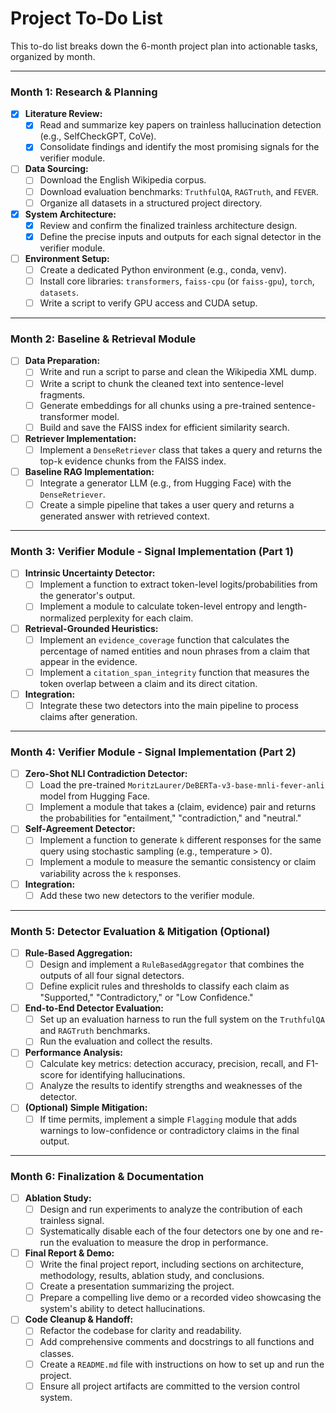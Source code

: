 # Project To-Do List

This to-do list breaks down the 6-month project plan into actionable tasks, organized by month.

---

### **Month 1: Research & Planning**

-   [X] **Literature Review:**
    -   [X] Read and summarize key papers on trainless hallucination detection (e.g., SelfCheckGPT, CoVe).
    -   [X] Consolidate findings and identify the most promising signals for the verifier module.
-   [ ] **Data Sourcing:**
    -   [ ] Download the English Wikipedia corpus.
    -   [ ] Download evaluation benchmarks: `TruthfulQA`, `RAGTruth`, and `FEVER`.
    -   [ ] Organize all datasets in a structured project directory.
-   [X] **System Architecture:**
    -   [X] Review and confirm the finalized trainless architecture design.
    -   [X] Define the precise inputs and outputs for each signal detector in the verifier module.
-   [ ] **Environment Setup:**
    -   [ ] Create a dedicated Python environment (e.g., conda, venv).
    -   [ ] Install core libraries: `transformers`, `faiss-cpu` (or `faiss-gpu`), `torch`, `datasets`.
    -   [ ] Write a script to verify GPU access and CUDA setup.

---

### **Month 2: Baseline & Retrieval Module**

-   [ ] **Data Preparation:**
    -   [ ] Write and run a script to parse and clean the Wikipedia XML dump.
    -   [ ] Write a script to chunk the cleaned text into sentence-level fragments.
    -   [ ] Generate embeddings for all chunks using a pre-trained sentence-transformer model.
    -   [ ] Build and save the FAISS index for efficient similarity search.
-   [ ] **Retriever Implementation:**
    -   [ ] Implement a `DenseRetriever` class that takes a query and returns the top-k evidence chunks from the FAISS index.
-   [ ] **Baseline RAG Implementation:**
    -   [ ] Integrate a generator LLM (e.g., from Hugging Face) with the `DenseRetriever`.
    -   [ ] Create a simple pipeline that takes a user query and returns a generated answer with retrieved context.

---

### **Month 3: Verifier Module - Signal Implementation (Part 1)**

-   [ ] **Intrinsic Uncertainty Detector:**
    -   [ ] Implement a function to extract token-level logits/probabilities from the generator's output.
    -   [ ] Implement a module to calculate token-level entropy and length-normalized perplexity for each claim.
-   [ ] **Retrieval-Grounded Heuristics:**
    -   [ ] Implement an `evidence_coverage` function that calculates the percentage of named entities and noun phrases from a claim that appear in the evidence.
    -   [ ] Implement a `citation_span_integrity` function that measures the token overlap between a claim and its direct citation.
-   [ ] **Integration:**
    -   [ ] Integrate these two detectors into the main pipeline to process claims after generation.

---

### **Month 4: Verifier Module - Signal Implementation (Part 2)**

-   [ ] **Zero-Shot NLI Contradiction Detector:**
    -   [ ] Load the pre-trained `MoritzLaurer/DeBERTa-v3-base-mnli-fever-anli` model from Hugging Face.
    -   [ ] Implement a module that takes a (claim, evidence) pair and returns the probabilities for "entailment," "contradiction," and "neutral."
-   [ ] **Self-Agreement Detector:**
    -   [ ] Implement a function to generate `k` different responses for the same query using stochastic sampling (e.g., temperature > 0).
    -   [ ] Implement a module to measure the semantic consistency or claim variability across the `k` responses.
-   [ ] **Integration:**
    -   [ ] Add these two new detectors to the verifier module.

---

### **Month 5: Detector Evaluation & Mitigation (Optional)**

-   [ ] **Rule-Based Aggregation:**
    -   [ ] Design and implement a `RuleBasedAggregator` that combines the outputs of all four signal detectors.
    -   [ ] Define explicit rules and thresholds to classify each claim as "Supported," "Contradictory," or "Low Confidence."
-   [ ] **End-to-End Detector Evaluation:**
    -   [ ] Set up an evaluation harness to run the full system on the `TruthfulQA` and `RAGTruth` benchmarks.
    -   [ ] Run the evaluation and collect the results.
-   [ ] **Performance Analysis:**
    -   [ ] Calculate key metrics: detection accuracy, precision, recall, and F1-score for identifying hallucinations.
    -   [ ] Analyze the results to identify strengths and weaknesses of the detector.
-   [ ] **(Optional) Simple Mitigation:**
    -   [ ] If time permits, implement a simple `Flagging` module that adds warnings to low-confidence or contradictory claims in the final output.

---

### **Month 6: Finalization & Documentation**

-   [ ] **Ablation Study:**
    -   [ ] Design and run experiments to analyze the contribution of each trainless signal.
    -   [ ] Systematically disable each of the four detectors one by one and re-run the evaluation to measure the drop in performance.
-   [ ] **Final Report & Demo:**
    -   [ ] Write the final project report, including sections on architecture, methodology, results, ablation study, and conclusions.
    -   [ ] Create a presentation summarizing the project.
    -   [ ] Prepare a compelling live demo or a recorded video showcasing the system's ability to detect hallucinations.
-   [ ] **Code Cleanup & Handoff:**
    -   [ ] Refactor the codebase for clarity and readability.
    -   [ ] Add comprehensive comments and docstrings to all functions and classes.
    -   [ ] Create a `README.md` file with instructions on how to set up and run the project.
    -   [ ] Ensure all project artifacts are committed to the version control system.
